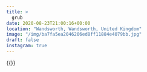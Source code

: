 ```yaml
---
title: >
  grub
date: 2020-08-23T21:00:16+00:00
location: "Wandsworth, Wandsworth, United Kingdom"
image: "/img/ba7fa5ea2046206ed8ff11884e4079bb.jpg"
draft: false
instagram: true
---
```


{{<photo src="/img/ba7fa5ea2046206ed8ff11884e4079bb.jpg">}}
